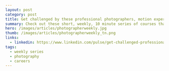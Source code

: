```yaml
---
layout: post
category: post
title: Get challenged by these professional photographers, motion experts and videographers through weekly, 10 minute video courses
summary: Check out these short, weekly, 10 minute series of courses that can help you keep up with the latest and challenge you to practice your skills. You'll learn about photo gear, get inspired by critiques, learn from practicing professional photographers, learn about the latest tools, mobile photography, Final Cut Pro, motion graphics and Nuke.
hero: /images/articles/photographerweekly.jpg
thumb: /images/articles/photographerweekly_tn.png
links:
  - linkedin: https://www.linkedin.com/pulse/get-challenged-professional-photographers-motion-10-video-villalobos
tags:
  - weekly series
  - photography
  - careers
---
```

